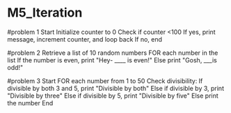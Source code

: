 # M5_Iteration
#problem 1 
Start
Initialize counter to 0 
Check if counter <100
If yes, print message, increment counter, and loop back 
If no, end

#problem 2 
Retrieve a list of 10 random numbers 
FOR each number in the list
If the number is even, print "Hey- ____ is even!"
Else print "Gosh, ___is odd!"

#problem 3 
Start
FOR each number from 1 to 50 
Check divisibility:
If divisible by both 3 and 5, print "Divisible by both"
Else if divisible by 3, print "Divisible by three"
Else if divisible by 5, print "Divisible by five"
Else print the number 
End 
